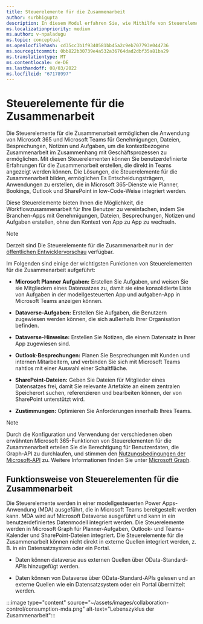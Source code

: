 ```yaml
---
title: Steuerelemente für die Zusammenarbeit
author: surbhigupta
description: In diesem Modul erfahren Sie, wie Mithilfe von Steuerelementen für die Zusammenarbeit Entscheidungsträger Apps erstellen können, die in Microsoft 365-Dienste wie Planner, Bookings und Outlook integriert sind.
ms.localizationpriority: medium
ms.author: v-npaladugu
ms.topic: conceptual
ms.openlocfilehash: cd35cc3b1f9340581bb45a2c9eb707793e044736
ms.sourcegitcommit: 0bb822b30739e4a532a36764dad2dbf35a81ba29
ms.translationtype: MT
ms.contentlocale: de-DE
ms.lasthandoff: 08/03/2022
ms.locfileid: "67178997"
---
```

# <a name="collaboration-controls"></a>Steuerelemente für die Zusammenarbeit

Die Steuerelemente für die Zusammenarbeit ermöglichen die Anwendung von Microsoft 365 und Microsoft Teams für Genehmigungen, Dateien, Besprechungen, Notizen und Aufgaben, um die kontextbezogene Zusammenarbeit im Zusammenhang mit Geschäftsprozessen zu ermöglichen. Mit diesen Steuerelementen können Sie benutzerdefinierte Erfahrungen für die Zusammenarbeit erstellen, die direkt in Teams angezeigt werden können. Die Lösungen, die Steuerelemente für die Zusammenarbeit bilden, ermöglichen Es Entscheidungsträgern, Anwendungen zu erstellen, die in Microsoft 365-Dienste wie Planner, Bookings, Outlook und SharePoint in low-Code-Weise integriert werden.

Diese Steuerelemente bieten Ihnen die Möglichkeit, die Workflowzusammenarbeit für Ihre Benutzer zu vereinfachen, indem Sie Branchen-Apps mit Genehmigungen, Dateien, Besprechungen, Notizen und Aufgaben erstellen, ohne den Kontext von App zu App zu wechseln.

> [!NOTE]
> Derzeit sind Die Steuerelemente für die Zusammenarbeit nur in der [öffentlichen Entwicklervorschau](~/resources/dev-preview/developer-preview-intro.md) verfügbar.

Im Folgenden sind einige der wichtigsten Funktionen von Steuerelementen für die Zusammenarbeit aufgeführt:

* **Microsoft Planner Aufgaben:** Erstellen Sie Aufgaben, und weisen Sie sie Mitgliedern eines Datensatzes zu, damit sie eine konsolidierte Liste von Aufgaben in der modellgesteuerten App und aufgaben-App in Microsoft Teams anzeigen können.

* **Dataverse-Aufgaben:** Erstellen Sie Aufgaben, die Benutzern zugewiesen werden können, die sich außerhalb Ihrer Organisation befinden.

* **Dataverse-Hinweise:** Erstellen Sie Notizen, die einem Datensatz in Ihrer App zugewiesen sind.

* **Outlook-Besprechungen:** Planen Sie Besprechungen mit Kunden und internen Mitarbeitern, und verbinden Sie sich mit Microsoft Teams nahtlos mit einer Auswahl einer Schaltfläche.

* **SharePoint-Dateien:** Geben Sie Dateien für Mitglieder eines Datensatzes frei, damit Sie relevante Artefakte an einem zentralen Speicherort suchen, referenzieren und bearbeiten können, der von SharePoint unterstützt wird.

* **Zustimmungen:** Optimieren Sie Anforderungen innerhalb Ihres Teams.

> [!NOTE]
> Durch die Konfiguration und Verwendung der verschiedenen oben erwähnten Microsoft 365-Funktionen von Steuerelementen für die Zusammenarbeit erteilen Sie die Berechtigung für Benutzerdaten, die Graph-API zu durchlaufen, und stimmen den [Nutzungsbedingungen der Microsoft-API](/legal/microsoft-apis/terms-of-use?context=graph%2Fcontext) zu. Weitere Informationen finden Sie unter [Microsoft Graph](/graph/overview).

## <a name="how-collaboration-controls-works"></a>Funktionsweise von Steuerelementen für die Zusammenarbeit

Die Steuerelemente werden in einer modellgesteuerten Power Apps-Anwendung (MDA) ausgeführt, die in Microsoft Teams bereitgestellt werden kann. MDA wird auf Microsoft Dataverse ausgeführt und kann in ein benutzerdefiniertes Datenmodell integriert werden. Die Steuerelemente werden in Microsoft Graph für Planner-Aufgaben, Outlook- und Teams-Kalender und SharePoint-Dateien integriert. Die Steuerelemente für die Zusammenarbeit können nicht direkt in externe Quellen integriert werden, z. B. in ein Datensatzsystem oder ein Portal.

* Daten können dataverse aus externen Quellen über OData-Standard-APIs hinzugefügt werden.

* Daten können von Dataverse über OData-Standard-APIs gelesen und an externe Quellen wie ein Datensatzsystem oder ein Portal übermittelt werden.

:::image type="content" source="~/assets/images/collaboration-control/consumption-mda.png" alt-text="Lebenszyklus der Zusammenarbeit":::
